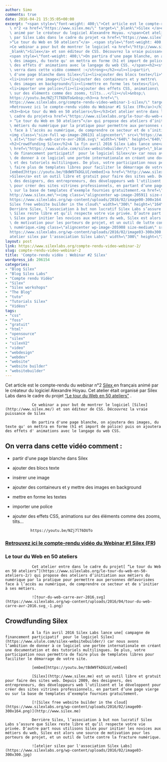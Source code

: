 ```yaml
---
author: Simo
comments: true
date: 2016-04-21 15:35:05+00:00
excerpt: "<span style=\"font-weight: 400;\">Cet article est le compte-rendu du webinar\
  \ n°2 <a href=\"https://www.silex.me/\" target=\"_blank\">Silex </a>en français\
  \ animé par le créateur du logiciel Alexandre Hoyau. </span>Cet atelier était organisé\
  \ par Silex Labs dans le cadre du projet <a href=\"https://www.silexlabs.org/le-tour-du-web-en-50-ateliers-2/\"\
  >“Le tour du Web en 50 ateliers”</a> .<span style=\"font-weight: 400;\"\
  >Ce webinar a pour but de montrer le logiciel <a href=\"http://www.silex.me/\" target=\"\
  _blank\">Silex</a> et son éditeur de CSS. Découvrez la vraie puissance de Silex </span>\
  <span style=\"font-weight: 400;\">On partira d'une page blanche, on ajoutera\
  \ des images, du texte qu' on mettra en forme (h1 et import de police) puis on ajoutera\
  \ des effets d' animations avec le langage du web CSS. </span><h2><strong>On\
  \ verra dans cette vidéo comment :</strong></h2><ul><li>partir\
  \ d'une page blanche dans Silex</li><li>ajouter des blocs texte</li>\
  <li>insérer une image</li><li>ajouter des containeurs et y mettre\
  \ des images en background</li><li>mettre en forme les textes</li>\
  <li>importer une police</li><li>ajouter des effets CSS, animations\
  \ sur des éléments comme des zooms, tilts...</li></ul>&nbsp;\
  https://youtu.be/NZj7lT6DUTo&nbsp;<h3><a href=\"\
  https://www.silexlabs.org/compte-rendu-video-webinar-1-silex/\" target=\"_blank\"\
  >Retrouvez ici le compte-rendu vidéo du Webinar #1 Silex (FR</a>)</h3>\
  <h3><b>Le tour du Web en 50 ateliers</b></h3>Cet atelier entre dans le\
  \ cadre du projet<a href=\"https://www.silexlabs.org/le-tour-du-web-en-50-ateliers-2/\"\
  > “Le tour du Web en 50 ateliers”</a> qui propose des ateliers d’initiation aux\
  \ métiers du numérique par la pratique pour permettre aux personnes défavorisées\
  \ face à l’accès au numérique, de comprendre ce secteur et de s’initier à ses métiers.\
  <img class=\"size-full wp-image-206131 aligncenter\" src=\"https://www.silexlabs.org/wp-content/uploads/2016/04/tour-du-web-carre-avr-2016.svg_-1.png\"\
  \ alt=\"tour-du-web-carre-avr-2016.svg\" width=\"640\" height=\"640\" />\
  <h2>Crowdfunding Silex</h2>A la fin avril 2016 Silex Labs lance une<a\
  \ href=\"https://www.ulule.com/silex-websitebuilder/\" target=\"_blank\"> campagne\
  \ de financement participatif  pour le logiciel Silex</a> car nous avons l’ambition\
  \ de donner à ce logiciel une portée internationale en créant une documentation\
  \ et des tutoriels multilingues. De plus, votre participation nous permettra de\
  \ faire plus de templates libres pour faciliter le démarrage de votre site.\
  [embed]https://youtu.be/tBdW9TkDGLU[/embed]<a href=\"http://www.silex.me\"\
  >Silex</a> est un outil libre et gratuit pour faire des sites web. Depuis 2009,\
  \ des designers, des entrepreneurs, des développeurs web l'utilisent et le développent\
  \ pour créer des sites vitrines professionnels, en partant d’une page vierge ou\
  \ sur la base de templates d’exemple fournies gratuitement.<a href=\"\
  http://www.silex.me\"><img class=\"aligncenter wp-image-205911 size-medium\" src=\"\
  https://www.silexlabs.org/wp-content/uploads/2016/02/image00-300x164.png\" alt=\"\
  Silex free website builder in the cloud\" width=\"300\" height=\"164\" /></a>\
  Derrière Silex, l’association à but non lucratif Silex Labs s’assure que\
  \ Silex reste libre et qu’il respecte votre vie privée. D’autre part nous utilisons\
  \ Silex pour initier les novices aux métiers du web, Silex est alors une source\
  \ de motivation pour les porteurs de projet, et un outil de lutte contre la fracture\
  \ numérique.<img class=\"aligncenter wp-image-205908 size-medium\" src=\"\
  https://www.silexlabs.org/wp-content/uploads/2016/02/image03-300x300.jpg\" alt=\"\
  atelier silex par l'association Silex Labs\" width=\"300\" height=\"300\" />"
layout: post
link: https://www.silexlabs.org/compte-rendu-video-webinar-2/
slug: compte-rendu-video-webinar-2
title: 'Compte-rendu vidéo : Webinar #2 Silex'
wordpress_id: 206154
categories:
- "Blog Silex"
- "Blog Silex Labs"
- "Compte rendu Vidéo"
- "Silex"
- "Silex workshops"
- "The Blog"
- "tuto"
- "Tutorials Silex"
- "Vidéos"
tags:
- "css"
- "foss"
- "gratuit"
- "html"
- "opensource"
- "silex"
- "silexV2"
- "video"
- "webdesign"
- "webdev"
- "website"
- "website builder"
- "websitebuilder"
---
```


Cet article est le compte-rendu du webinar n°2 [Silex ](https://www.silex.me/)en français animé par le créateur du logiciel Alexandre Hoyau. Cet atelier était organisé par Silex Labs dans le cadre du projet [“Le tour du Web en 50 ateliers”](https://www.silexlabs.org/le-tour-du-web-en-50-ateliers-2/) .

				Ce webinar a pour but de montrer le logiciel [Silex](http://www.silex.me/) et son éditeur de CSS. Découvrez la vraie puissance de Silex 

				On partira d'une page blanche, on ajoutera des images, du texte qu' on mettra en forme (h1 et import de police) puis on ajoutera des effets d' animations avec le langage du web CSS. 


## **On verra dans cette vidéo comment :**






  * partir d'une page blanche dans Silex


  * ajouter des blocs texte


  * insérer une image


  * ajouter des containeurs et y mettre des images en background


  * mettre en forme les textes


  * importer une police


  * ajouter des effets CSS, animations sur des éléments comme des zooms, tilts...




				https://youtu.be/NZj7lT6DUTo




### [Retrouvez ici le compte-rendu vidéo du Webinar #1 Silex (FR](https://www.silexlabs.org/compte-rendu-video-webinar-1-silex/))




### **Le tour du Web en 50 ateliers**


				Cet atelier entre dans le cadre du projet[ “Le tour du Web en 50 ateliers”](https://www.silexlabs.org/le-tour-du-web-en-50-ateliers-2/) qui propose des ateliers d’initiation aux métiers du numérique par la pratique pour permettre aux personnes défavorisées face à l’accès au numérique, de comprendre ce secteur et de s’initier à ses métiers.

				![tour-du-web-carre-avr-2016.svg](https://www.silexlabs.org/wp-content/uploads/2016/04/tour-du-web-carre-avr-2016.svg_-1.png)


## Crowdfunding Silex


				A la fin avril 2016 Silex Labs lance une[ campagne de financement participatif  pour le logiciel Silex](https://www.ulule.com/silex-websitebuilder/) car nous avons l’ambition de donner à ce logiciel une portée internationale en créant une documentation et des tutoriels multilingues. De plus, votre participation nous permettra de faire plus de templates libres pour faciliter le démarrage de votre site.

				[embed]https://youtu.be/tBdW9TkDGLU[/embed]

				[Silex](http://www.silex.me) est un outil libre et gratuit pour faire des sites web. Depuis 2009, des designers, des entrepreneurs, des développeurs web l'utilisent et le développent pour créer des sites vitrines professionnels, en partant d’une page vierge ou sur la base de templates d’exemple fournies gratuitement.

				[![Silex free website builder in the cloud](https://www.silexlabs.org/wp-content/uploads/2016/02/image00-300x164.png)](http://www.silex.me)

				Derrière Silex, l’association à but non lucratif Silex Labs s’assure que Silex reste libre et qu’il respecte votre vie privée. D’autre part nous utilisons Silex pour initier les novices aux métiers du web, Silex est alors une source de motivation pour les porteurs de projet, et un outil de lutte contre la fracture numérique.

				![atelier silex par l'association Silex Labs](https://www.silexlabs.org/wp-content/uploads/2016/02/image03-300x300.jpg)
